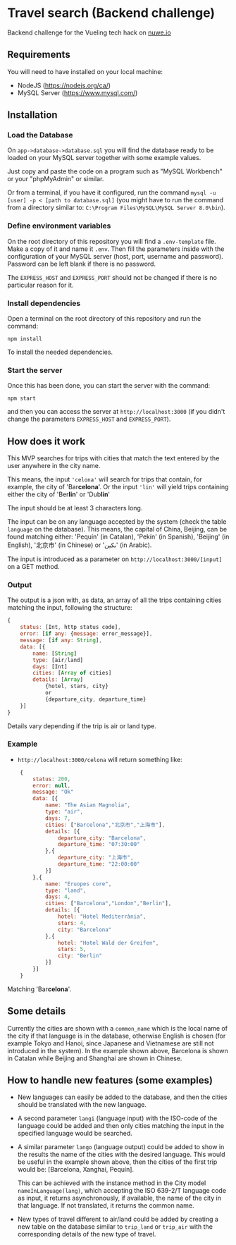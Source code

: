 # Travel search (Backend challenge)
Backend challenge for the Vueling tech hack on [nuwe.io](https://nuwe.io/dev/competitions/vueling-tech-hack/travel-search-backend-challenge)


## Requirements
You will need to have installed on your local machine:
* NodeJS (https://nodejs.org/ca/)
* MySQL Server (https://www.mysql.com/)

## Installation
### Load the Database
On `app->database->database.sql` you will find the database ready to be loaded on your MySQL server together with some example values.

Just copy and paste the code on a program such as "MySQL Workbench" or your "phpMyAdmin" or similar.

Or from a terminal, if you have it configured, run the command `mysql -u [user] -p < [path to database.sql]` (you might have to run the command from a directory similar to: `C:\Program Files\MySQL\MySQL Server 8.0\bin`). 

### Define environment variables
On the root directory of this repository you will find a `.env-template` file. Make a copy of it and name it `.env`. Then fill the parameters inside with the configuration of your MySQL server (host, port, username and password). Password can be left blank if there is no password.

The `EXPRESS_HOST` and `EXPRESS_PORT` should not be changed if there is no particular reason for it.

### Install dependencies
Open a terminal on the root directory of this repository and run the command:

    npm install

To install the needed dependencies.

### Start the server
Once this has been done, you can start the server with the command:

    npm start

and then you can access the server at `http://localhost:3000` (if you didn't change the parameters `EXPRESS_HOST` and `EXPRESS_PORT`).

## How does it work
This MVP searches for trips with cities that match the text entered by the user anywhere in the city name.

This means, the input `'celona'` will search for trips that contain, for example, the city of 'Bar**celona**'. Or the input `'lin'` will yield trips containing either the city of 'Ber**lin**' or 'Dub**lin**'

The input should be at least 3 characters long.

The input can be on any language accepted by the system (check the table `language` on the database). This means, the capital of China, Beijing, can be found matching either: 'Pequín' (in Catalan), 'Pekín' (in Spanish), 'Beijing' (in English), '北京市' (in Chinese) or 'بكين' (in Arabic).

The input is introduced as a parameter on `http://localhost:3000/[input]` on a GET method.

### Output

The output is a json with, as data, an array of all the trips containing cities matching the input, following the structure:
```javascript
{
    status: [Int, http status code],
    error: [if any: {message: error_message}],
    message: [if any: String],
    data: [{
        name: [String]
        type: [air/land]
        days: [Int]
        cities: [Array of cities]
        details: [Array]
            {hotel, stars, city}
            or
            {departure_city, departure_time}
    }]
}
```

Details vary depending if the trip is air or land type.

### Example

- `http://localhost:3000/celona` will return something like:
```js
    {
        status: 200,
        error: null,
        message: "Ok"
        data: [{
            name: "The Asian Magnolia",
            type: "air",
            days: 7,
            cities: ["Barcelona","北京市","上海市"],
            details: [{
                departure_city: "Barcelona",
                departure_time: "07:30:00"
            },{
                departure_city: "上海市",
                departure_time: "22:00:00"
            }]
        },{
            name: "Eruopes core",
            type: "land",
            days: 4,
            cities: ["Barcelona","London","Berlin"],
            details: [{
                hotel: "Hotel Mediterrània",
                stars: 4,
                city: "Barcelona"
            },{
                hotel: "Hotel Wald der Greifen",
                stars: 5,
                city: "Berlin"
            }]
        }]
    }
```
Matching 'Bar**celona**'.

## Some details

Currently the cities are shown with a `common_name` which is the local name of the city if that language is in the database, otherwise English is chosen (for example Tokyo and Hanoi, since Japanese and Vietnamese are still not introduced in the system). In the example shown above, Barcelona is shown in Catalan while Beijing and Shanghai are shown in Chinese.

## How to handle new features (some examples)

- New languages can easily be added to the database, and then the cities should be translated with the new language.

- A second parameter `langi` (language input) with the ISO-code of the language could be added and then only cities matching the input in the specified language would be searched.

    <!-- This could be achieved adding a simple condition (`WHERE language='langi'`) to the query searching for matches on cities. -->

- A similar parameter `lango` (language output) could be added to show in the results the name of the cities with the desired language. This would be useful in the example shown above, then the cities of the first trip would be: [Barcelona, Xanghai, Pequín].

    This can be achieved with the instance method in the City model `nameInLanguage(lang)`, which accepting the ISO 639-2/T language code as input, it returns asynchronously, if available, the name of the city in that language. If not translated, it returns the common name.

- New types of travel different to air/land could be added by creating a new table on the database similar to `trip_land` or `trip_air` with the corresponding details of the new type of travel.